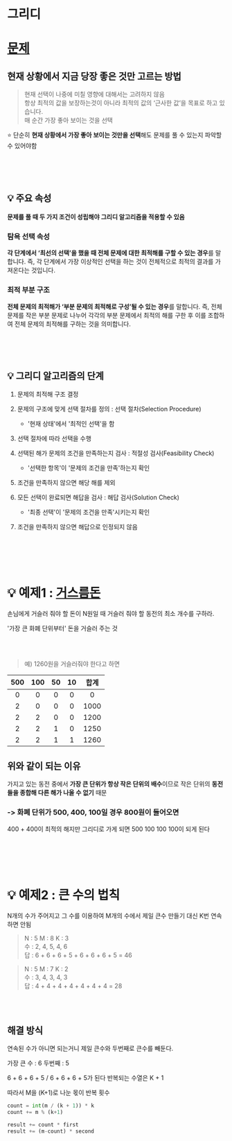 # 그리디 
# [문제](https://github.com/alstjr7437/baekjoon/tree/main/greedy)
## 현재 상황에서 지금 당장 좋은 것만 고르는 방법

> 현재 선택이 나중에 미칠 영향에 대해서는 고려하지 않음 <br>
> 항상 최적의 값을 보장하는것이 아니라 최적의 값의 ‘근사한 값’을 목표로 하고 있습니다.<br>
> 매 순간 가장 좋아 보이는 것을 선택 <br>

⭐️ 단순히 <b>현재 상황에서 가장 좋아 보이는 것만을 선택</b>해도 문제를 풀 수 있는지 파악할 수 있어야함

<br><br><br>

## 💡 주요 속성
#### 문제를 풀 때 두 가지 조건이 성립해야 그리디 알고리즘을 적용할 수 있음

### 탐욕 선택 속성
<b>각 단계에서 ‘최선의 선택’을 했을 때 전체 문제에 대한 최적해를 구할 수 있는 경우</b>를 말합니다. 즉, 각 단계에서 가장 이상적인 선택을 하는 것이 전체적으로 최적의 결과를 가져온다는 것입니다.

### 최적 부분 구조
<b>전체 문제의 최적해가 ‘부분 문제의 최적해로 구성’될 수 있는 경우</b>를 말합니다. 즉, 전체 문제를 작은 부분 문제로 나누어 각각의 부분 문제에서 최적의 해를 구한 후 이를 조합하여 전체 문제의 최적해를 구하는 것을 의미합니다.

<br><br><br>

## 💡 그리디 알고리즘의 단계
1. 문제의 최적해 구조 결정

2. 문제의 구조에 맞게 선택 절차를 정의 : 선택 절차(Selection Procedure)
    - '현재 상태'에서 '최적인 선택'을 함

3. 선택 절차에 따라 선택을 수행

4. 선택된 해가 문제의 조건을 만족하는지 검사 : 적절성 검사(Feasibility Check)
    - '선택한 항목'이 '문제의 조건을 만족'하는지 확인

5. 조건을 만족하지 않으면 해당 해를 제외

6. 모든 선택이 완료되면 해답을 검사 : 해답 검사(Solution Check)
    - '최종 선택'이 '문제의 조건을 만족'시키는지 확인

7. 조건을 만족하지 않으면 해답으로 인정되지 않음

<br><br><br><br>

# 💡 예제1 : [거스름돈](https://www.acmicpc.net/problem/14916)
손님에게 거슬러 줘야 할 돈이 N원일 때 거슬러 줘야 할 동전의 최소 개수를 구하라.

'가장 큰 화폐 단위부터' 돈을 거슬러 주는 것

<br><br>

> 예) 1260원을 거슬러줘야 한다고 하면<br>

| 500 | 100 | 50 | 10 | 합계 |
|:---:|:---:|:---:|:---:|:---:|
| 0 | 0 | 0 | 0 | 0 | 
| 2 | 0 | 0 | 0 | 1000 |
| 2 | 2 | 0 | 0 | 1200 |
| 2 | 2 | 1 | 0 | 1250 | 
| 2 | 2 | 1 | 1 | 1260 |

## 위와 같이 되는 이유 
가지고 있는 동전 중에서 **가장 큰 단위가 항상 작은 단위의 배수**이므로 작은 단위의 **동전들을 종합해 다른 해가 나올 수 없기** 때문

### -> 화폐 단위가 500, 400, 100일 경우 800원이 들어오면

400 + 400이 최적의 해지만 그리디로 가게 되면 500 100 100 100이 되게 된다

<br><br><br><br>

# 💡 예제2 : 큰 수의 법칙
N개의 수가 주어지고 그 수를 이용하여 M개의 수에서 제일 큰수 만들기 대신 K번 연속하면 안됨

> N : 5 M : 8 K : 3<br>
수 : 2, 4, 5, 4, 6<br>
답 : 6 + 6 + 6 + 5 + 6 + 6 + 6 + 5 = 46

> N : 5 M : 7 K : 2<br>
수 : 3, 4, 3, 4, 3<br>
답 : 4 + 4 + 4 + 4 + 4 + 4 + 4 = 28

<br><br>

## 해결 방식
연속된 수가 아니면 되는거니 제일 큰수와 두번째로 큰수를 빼둔다.

가장 큰 수 : 6 두번째 : 5

6 + 6 + 6 + 5 / 6 + 6 + 6 + 5가 된다
반복되는 수열은 K + 1

따라서 M을 (K+1)로 나눈 몫이 반복 횟수
```python
count = int(m / (k + 1)) * k
count += m % (k+1)

result += count * first
result += (m-count) * second
```
